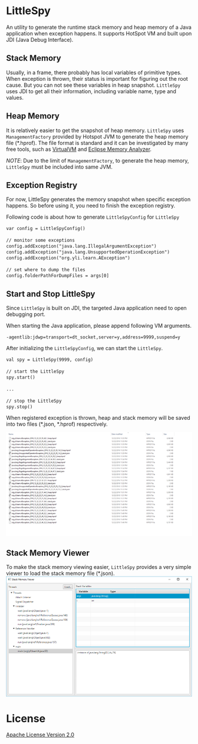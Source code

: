LittleSpy
=========
An utility to generate the runtime stack memory and heap memory of a Java application when exception happens.
It supports HotSpot VM and built upon JDI (Java Debug Interface). 

Stack Memory
------------
Usually, in a frame, there probably has local variables of primitive types. When exception is thrown, their status is important
for figuring out the root cause. But you can not see these variables in heap snapshot. `LittleSpy` uses JDI to get all their information,
including variable name, type and values.  

Heap Memory
-----------
It is relatively easier to get the snapshot of heap memory. `LittleSpy` uses `ManagementFactory` provided by Hotspot JVM 
to generate the heap memory file (*.hprof). The file format is standard and it can be investigated by many free tools, such as
 [VirtualVM](https://visualvm.java.net/) and [Eclipse Memory Analyzer](https://wiki.eclipse.org/MemoryAnalyzer).
  
*NOTE*: Due to the limit of `ManagementFactory`, to generate the heap memory, `LittleSpy` must be included into same JVM.

Exception Registry
------------------
For now, LittleSpy generates the memory snapshot when specific exception happens. So before using it, you need to finish
the exception registry. 

Following code is about how to generate `LittleSpyConfig` for `LittleSpy`

```
var config = LittleSpyConfig()

// monitor some exceptions
config.addException("java.lang.IllegalArgumentException")
config.addException("java.lang.UnsupportedOperationException")
config.addException("org.yli.learn.AException")

// set where to dump the files
config.folderPathForDumpFiles = args[0]
```

Start and Stop LittleSpy
------------------------
Since `LittleSpy` is built on JDI, the targeted Java application need to open debugging port.

When starting the Java application, please append following VM arguments.

```
-agentlib:jdwp=transport=dt_socket,server=y,address=9999,suspend=y
```

After initializing the `LittleSpyConfig`, we can start the `LittleSpy`.

```$xslt
val spy = LittleSpy(9999, config)

// start the LittleSpy
spy.start()

...

// stop the LittleSpy
spy.stop()
```

When registered exception is thrown, heap and stack memory will be saved into two files (*.json, *.hprof)
respectively.

![Alt text](screenshot/memory_files.png?raw=true "Memory files")

Stack Memory Viewer
-------------------
To make the stack memory viewing easier, `LittleSpy` provides a very simple viewer to load the stack memory file (*.json).
![Alt text](screenshot/stack_memory_viewer_screenshot.png?raw=true "Stack memory viewer")

License
=======
[Apache License Version 2.0](https://www.apache.org/licenses/LICENSE-2.0)

